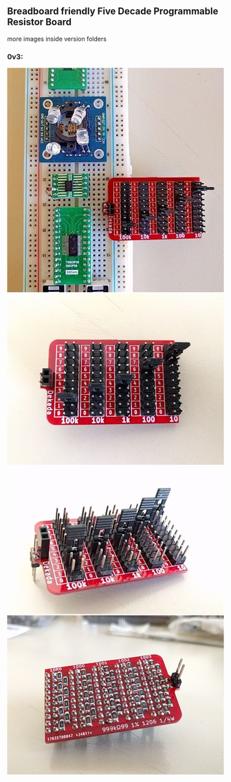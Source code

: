 ## Breadboard friendly Five Decade Programmable Resistor Board

more images inside version folders

### 0v3:

![0v3](0v3/_images/1.png)
![0v3](0v3/_images/2.png)
![0v3](0v3/_images/3.png)
![0v3](0v3/_images/4.png)
